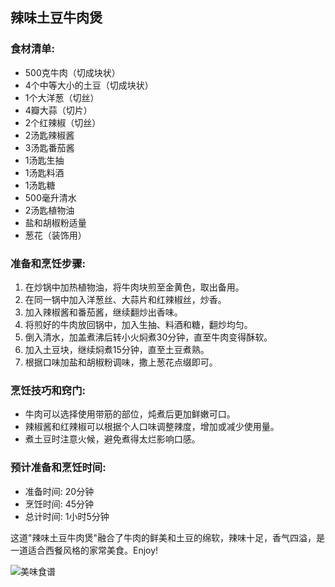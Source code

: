 ﻿---
name: 美味食谱
created_at: 20250422_135943
tags: [AI生成]
---

## 辣味土豆牛肉煲

### 食材清单:
- 500克牛肉（切成块状）
- 4个中等大小的土豆（切成块状）
- 1个大洋葱（切丝）
- 4瓣大蒜（切片）
- 2个红辣椒（切丝）
- 2汤匙辣椒酱
- 3汤匙番茄酱
- 1汤匙生抽
- 1汤匙料酒
- 1汤匙糖
- 500毫升清水
- 2汤匙植物油
- 盐和胡椒粉适量
- 葱花（装饰用）

### 准备和烹饪步骤:
1. 在炒锅中加热植物油，将牛肉块煎至金黄色，取出备用。
2. 在同一锅中加入洋葱丝、大蒜片和红辣椒丝，炒香。
3. 加入辣椒酱和番茄酱，继续翻炒出香味。
4. 将煎好的牛肉放回锅中，加入生抽、料酒和糖，翻炒均匀。
5. 倒入清水，加盖煮沸后转小火焖煮30分钟，直至牛肉变得酥软。
6. 加入土豆块，继续焖煮15分钟，直至土豆煮熟。
7. 根据口味加盐和胡椒粉调味，撒上葱花点缀即可。

### 烹饪技巧和窍门:
- 牛肉可以选择使用带筋的部位，炖煮后更加鲜嫩可口。
- 辣椒酱和红辣椒可以根据个人口味调整辣度，增加或减少使用量。
- 煮土豆时注意火候，避免煮得太烂影响口感。

### 预计准备和烹饪时间:
- 准备时间: 20分钟
- 烹饪时间: 45分钟
- 总计时间: 1小时5分钟

这道"辣味土豆牛肉煲"融合了牛肉的鲜美和土豆的绵软，辣味十足，香气四溢，是一道适合西餐风格的家常美食。Enjoy!

![美味食谱](https://source.unsplash.com/random/800x600/?food,美味食谱)
